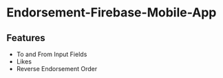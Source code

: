 # Endorsement-Firebase-Mobile-App

## Features
- To and From Input Fields
- Likes
- Reverse Endorsement Order
